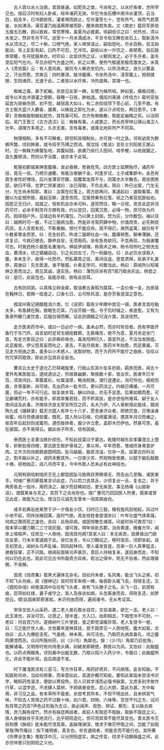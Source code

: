 <!-- { "loadSidebar": true } -->
　　古人尝以水火治病，其效甚速。如熨灸之类，今尚有之，以水疗疾者，世所罕见也。按后汉时有妇人卧疾，经年诸药无效，华佗令坐石槽中用冷水灌顶，云当百，始及半，已冷颤欲死，灌者惧而欲止，佗许灌至七十，觉有热气，继而气若蒸釜，水如沸汤，满百灌乃始温褥厚被而卧，醒来病若失矣。又《南史》载将军房伯玉服五石散，因以致疾，常觉寒悚，虽夏月必披裘。徐嗣伯诊之曰：伏热也，须以水发之，然非冬月不可。迨至十一月水滴成冰，平旦令伯玉解衣坐石上，取新汲冷水从顶浇之，尽二十斛，口噤气绝，家人啼哭请止，嗣伯怒叱，尽水百斛，伯玉始能动，背上彭彭有起，臼热不可忍，乞冷饮。嗣伯以水一升饮之，疾顿愈。自后肢体常暖，冬月犹服单衣。时珍曰：此皆伏热之证，火郁则发之。必于冬月者，盖冬至后阳气在内，平旦亦阳气方盛之所，折之以寒，使热气郁遏至极而激发之。米真人《灵验篇》云：有人患风疾，掘坑令人解衣坐坑内，以热汤淋之，良久以簟盖之，汗出而愈。宗爽云：四时暴泄，肢冷腹痛，令坐热汤中，浸至腹上，频频揉擦，生阳诸药，无速于此。二者皆以水疗疾，冷热虽殊，其理一也。

　　蜘蛛之毒，甚于蛇蝎。余尝见友家一婢，左臂为蛛所啮，肿如瓮，痛极闷绝，或令以羊血冲酒灌之使醉，昏睡一日夜，肿始退。偶阅刘禹锡《传信方》载判官张延尝为斑蛛伤颈，初不觉，越宿首大如斗，有二赤纹绕项下至心前，几至不救。有方士取大蓝汁入麝香、雄黄，以蛛投之即化为水，遂以汁点咬处，两日悉平。《本草》言蜘蛛能制蜈蚣蛇伤，其性毒可知。古方有蜘蛛散，取能定幽暗之风，以治阴疝。吴门王晋三《古方选注》云：蜘蛛有毒，人咸畏之，而长邑宰林公瑛山海卫人壮年，调理方多用之，久亦无害。言有毒者，或南北地异所产不同耳。

　　物理相制，多有不可解者。顾但知其相制处，亦可救一时之急。邻有幼孩为群蜂所螫，顷刻肿甚，或令捣芋艿缚之而消。按沈括《笔谈》言处士刘阳居王屋山时，见一蜘蛛为蜂螫坠地，其腹如鼓，欲袭乃徐行入田间，啮芋梗，以疮就磨之，良久腹顿消，然则以芋治螫，或亦本于此耳。

　　乾隆初郡城某绅患腹痛，发必昏厥，势甚危笃，四方医士延聘殆尽，诸药毕投，竟无一验。乃榜示通衢，有能治者酬千金。时逢岁试，土子咸集郡中。金邑有周生者性好博场，后兴发薄资尽罄，招覆案发周不与，同寓亦大半散去，周坐困旅邸，欲归不得，忽梦亡师某谓曰：汝已得取，不负此来。周曰：昨已出案，门生无分，先生尚未知耶。某曰：汝案在红笺上。周方欲再问，某遽起曰：速取看案。周醒以为妄想所致，晨起无聊，遂至贡院，见案傍果有红笺，视之乃某官招医帖也。因思正无归计，姑就之，倘有机会亦未可料，遂贸然往，略一诊视，诡言此症非汤药可疗，必余手制灵丹方期有效。约以翌日，回寓沉思，必得一物，庶可伪为丹药。因徘徊户外，见墙边有半朽蒲包，乃以黄土封固，焚为灰，分作数包，袖以往曰：越两时可一服，不过三服病当愈。然是非寻常药肆中物，价值昂贵，必先稍尝药资。主人言若有验，不靳重酬，预付不能应命。周不得已，爽然返寓，越日有干仆数辈辇金而至，曰：先生妙药，昨进二服即吐血一块，腹痛顿愈。聊奉薄酬，还求复诊。今病已根去，静养自安，无须用药。余有急务欲归，不克再往，为我谢覆可也。时我邑杨介眉医名重海内，绅延伊调理，称周术之神，杨令将所吐之物洗去血，置清水，顷之蠕蛹自动，引之长四五寸，乃一蚂蝗也。曰：此必饮水误吞入腹，幸未生子，故得一吐而尽。然私慕周之技，乘间往返，登堂肃拜，执弟子礼甚恭，周骇曰：先生医道，谁不敬服，仆素无学问，何敢当此。杨曰：原闻所以知某绅之患而治之。周见其诚，遂实告。杨曰：蒲包灰尚有否?周乃取余灰出，杨尝之曰：是已，此盐包也。盐能杀蛭，故有此验耳。

　　古有防风粥，以真珠兰碎金犀，取油煮五香稻为糜耳。一盂价值一金，白居易在翰林日，尝赐一瓯食之，口香七日，云可除风湿，是亦芳香逐湿之意也。

　　按梁州离记锡醋能消介类，忆《说郛》载有少年眼中尝见一镜，医者言其吃鲐太多，有鱼鳞在胸，致眼生花耳。乃设芥醋一瓶，令于饥时啜之，疾遂愈。又有为鱼骨所鲠几废饮食，后服白锡而解，证此则锡醋之可消介类，其说信然。

　　走方医卖药市中，或曰一日必疗一病，虽未必然，而亦时有验者。邑有李跛开鱼行于东门外，自言幼时足背生细疮数颗，无甚痛苦，绝不为意，夏月赤足坐门首，有走方医目之曰：此非癣疥疾也，毒发阳明已久，亟宜外达，不治当发肠疽，此足废矣。伊父怒其妄而叱之，遂去，不逾月病发，医药半年始愈，而足果废。可见走方祝由之类，虽多以小术惑人，讹取财物，而于方药所不能疗之痼疾，往往以符咒草药取效，即此亦见其非全妄也。

　　曹吉云太史于道光乙巳释褐旋里，行抵山东其仆坠车折胫，羁旅觅医，闻五十里外有某医能治，遂绕道访之，所居甚幽僻，聚族数十家，皆业农，医者年已半百，须发间白，草履葛衫，吐属温厚，略询邦族，谓行途遭此，洵可怜也。细视伤痕，言骨虽断，尚可续。先出药水一匙令饮，更以药涂之。约越日痛缓，一月可瘥，但必一年不可行远，始复故步耳。酬以四金，亦无不足意。后果如期而愈。可见僻壤荒村，亦有能手，即其举重若轻，而不矜其技，是亦世俗所难耳。嗣于友人席间谈及此事，济南徐济良太常言所饮之药，名木乃伊，凡人骨断得此能续，既阅陶九成《辍耕录》载天方国人有年七十八岁，愿舍身济众者，即绝饮食，日惟澡身啖蜜，经月而便溺皆蜜，既死，国人殓以石棺，仍用蜜满浸，镌其年月识而瘗之，俟百年后起封则成蜜剂。遇伤肢体者，服少许立愈，盖即木仍伊也。然甚可贵，虽在彼国，亦不易得云。据此徐子所言，信有因矣。

　　泰西医士言善治跌扑损伤，不知此技莫过于蒙古。乾隆时越东俞孝廉澄北上堕车，折断肋骨四根，蒙古医生取驴骨易之，束以帛，半年而愈，惟戒终身弗食驴肉。又齐次风侍郎趋直圆明园，坠马破脑，脑浆流溢，仅存一息，延蒙古伤科治之，割羊脑以补之，调药末敷其外，一日夜少苏，然视物皆倒悬，以鼓于脑后敲数十捶，视物始正，阅八月而平复。今中外医人恐未必有此神技也。

　　元明有刚哈剌咱庆王在上都尝因坠马致两目黑睛俱无，而舌出几至胸，诸医束手。时维广惠司卿聂某言识此症，乃以剪刀去其舌，少顷复出一舌，复去之，并于两旁各去一指许，用药涂之，越夕而目睛如旧，更无疾苦。事见杨瑀《山居新话》，谓聂某亲与言之，其剪下之舌尚存也。按广惠司乃回回医人所隶，聂某或曾见此症，故能为之治。惜当日元诚先生曾未一询其病由也。

　　咸丰初黄岩邑某贾于沪一夕偕友小饮，归时已三鼓，倏有旋风刮地起，风过叶仆地不起，同伴扶掖回寓，逾时气绝。其友徐姓者尝谓余曰：叶年壮盛气体素强，何病之骤而死之速也。余曰：此殆非病，或因惊散生魂耳。问是时尚可救否?曰：按本草以腰刀鞘二三寸烧灰服，谓可救。明年徐赴苏郡，泊舟黄渡，晚餐方毕，闻岸上喧呶声，往观见一人倒地，因询其何病?其家人曰：本无疾苦，因黄昏出门欲往友家，行未半里遽踣于此。徐忆余言，令以刀鞘试之，移时渐苏，顷即坐起，自言初至此，闻树头鸟声乱噪，阴风起林间，使人毫发皆竖，忽来一巨人挥拳猛击，骇极狂窜，正不识路，继闻前面锋刃声甚厉，意巨人持械复来，遂回身而走，不知何以仍在此也。观此可见古书所载奇方异疾，若治之得中，罔无不验者。然此理甚微，不易解。

　　尝观《拮奇集》载黑犬遍体无杂毛，目如丹朱者，名风夷，能治飞头之疾，初不知飞头何疾，阅《搜神记》吴时将军朱桓一婢，每夜卧头辄飞去，将晓复还。又《酉阳杂俎》岭南溪洞中往往有飞头者，故有飞头獠子之名。头飞一日，前颈有痕，匝项如红缕，妻子咸守之，其人及夜状如病，头忽离身而去，将晓复还，如梦觉云。噫!此固疾耶奇甚矣。未识何由而得，遍阅诸书，无从考证耳。

　　宋徐文伯入山采药，遇二老人凿石取水自饮，文伯渴甚，欲乞一盂。老人曰：此玉液也，非汝可饮。过恳之，授半盏，方入口，齿即相击，下咽觉冷不可耐。一老曰：何自苦乃尔。遂摘树叶三片使食，食之即觉温暖异常。老人复授书一册，曰：习之能疗世人疾。文伯暮年遂神其技，尝于路旁见一人倒地死，腹大如瓮，文伯曰：此人为爆蛇击死，气虽绝，神未离，尚可活也。乃取药丸纳其鼻孔，顷之腹鸣便泄而苏。众问所施何药，曰（少/鸟）角犀也。按：（少/鸟）角犀乃巨蛇角，能解诸毒。又明帝时有内侍患头痛，如破发即厥绝，群医以为风，文伯曰：此脑蛆也。以药点两眼角，顷则鼻中出蛆无数，乃取以捣汁入药少许，令服曰；此脑蛆所化，非此不能补耳。自后病遂不发。

　　时下庸浅医流有三恶习，写方作狂草，用药好奇异，不问病情，妄言知脉。不知医称司命，当如何郑重，而率意如此，其道亦概可知矣。要知此辈固未尝读书识字，略知药性温凉，便欲以寒投热，恐人识其学浅而必强书脉案，又虑多别字故作行草，以混字迹，不虑肆人莫辨，不顾病者安危，忍心大胆，莫此为甚。方中每用，非习见之品，有本草所不载者。余尝考其所本，不但不明出处，且未辨其气味，不知古人常用之药不过数十味，如六君、四物、六味等，百世不刊之方，试问有异常之药否?声色证形脉为五诊，故必闻声、观色、辨证、察形、复以脉合病情，庶几胸有成竹。然亦有脉症两歧者，故前人有取症不取脉，取脉不取症之义。按人身络脉肖乎天地流行，达乎阴阳造化，但可测其常不能尽其变也。晋太医令王叔和撰《脉经》犹未能尽泄其奥。盖脉理渊深，惟求于微茫呼吸之间，岂能了如指掌哉!陶节庵曰：指下难明者，真言也。夸言通晓者，但能言而不能行也。其所著《伤寒全生集》惟取浮中沉，以分阴阳虚实，病之传变，但求于动静躁盛之间，此亦宗仲景只别阴阳之义也。

